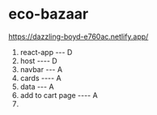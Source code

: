 # eco-bazaar
https://dazzling-boyd-e760ac.netlify.app/
1. react-app --- D
2. host ---- D
3. navbar --- A
4. cards ---- A
5. data --- A
6. add to cart page ---- A
7. 
